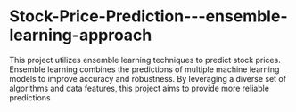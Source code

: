 # Stock-Price-Prediction---ensemble-learning-approach
This project utilizes ensemble learning techniques to predict stock prices. Ensemble learning combines the predictions of multiple machine learning models to improve accuracy and robustness. By leveraging a diverse set of algorithms and data features, this project aims to provide more reliable predictions
